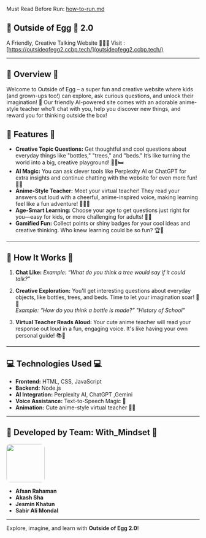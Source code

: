 Must Read Before Run: [how-to-run.md](https://github.com/Sabir-Ali-Mondal/Outside-of-egg-2.0/blob/master/how-to-run.md)

## 🐣 Outside of Egg 🐣 2.0
A Friendly, Creative Talking Website 🧑‍🏫✨
Visit : [https://outsideofegg2.ccbp.tech/](outsideofegg2.ccbp.tech/)

---

## 🌟 Overview 🌟

Welcome to Outside of Egg – a super fun and creative website where kids (and grown-ups too!) can explore, ask curious questions, and unlock their imagination! 🤩 Our friendly AI-powered site comes with an adorable anime-style teacher who’ll chat with you, help you discover new things, and reward you for thinking outside the box!

## 🌸 Features 🌸

- **Creative Topic Questions:** Get thoughtful and cool questions about everyday things like "bottles," "trees," and "beds." It’s like turning the world into a big, creative playground! 🍃🍶🛏️
- **AI Magic:** You can ask clever tools like Perplexity AI or ChatGPT for extra insights and continue chatting with the website for even more fun! 🤖✨
- **Anime-Style Teacher:** Meet your virtual teacher! They read your answers out loud with a cheerful, anime-inspired voice, making learning feel like a fun adventure! 🎤👩‍🏫
- **Age-Smart Learning:** Choose your age to get questions just right for you—easy for kids, or more challenging for adults! 🧒👴
- **Gamified Fun:** Collect points or shiny badges for your cool ideas and creative thinking. Who knew learning could be so fun? 🏆💎

---

## 🐣 How It Works 🐣

1. **Chat Like:** *Example: “What do you think a tree would say if it could talk?”*

2. **Creative Exploration:** You'll get interesting questions about everyday objects, like bottles, trees, and beds. Time to let your imagination soar! 🚀🍃\
   *Example: “How do you think a bottle is made?” "History of School"*

3. **Virtual Teacher Reads Aloud:** Your cute anime teacher will read your response out loud in a fun, engaging voice. It's like having your own personal guide! 📚🎤

---

## 💻 Technologies Used 💻

- **Frontend:** HTML, CSS, JavaScript
- **Backend:** Node.js
- **AI Integration:** Perplexity AI, ChatGPT ,Gemini
- **Voice Assistance:** Text-to-Speech Magic 🎤
- **Animation:** Cute anime-style virtual teacher 🤖✨

---

## 💼 Developed by Team: With\_Mindset 💼

<img src="https://res.cloudinary.com/dmttn34te/image/upload/v1733070758/logo_ktr3sq.jpg" width="100" height="100" style="border-radius:10px;" />

- **Afsan Rahaman**
- **Akash Sha**
- **Jesmin Khatun**
- **Sabir Ali Mondal**

---

Explore, imagine, and learn with **Outside of Egg 2.0**!

